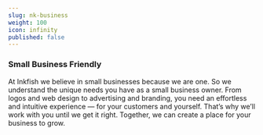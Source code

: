 ```yaml
---
slug: nk-business
weight: 100
icon: infinity
published: false
---
```

### Small Business Friendly

At Inkfish we believe in small businesses because we are one. So we understand
the unique needs you have as a small business owner. From logos and web design
to advertising and branding, you need an effortless and intuitive experience —
for your customers and yourself. That’s why we’ll work with you until we get
it right. Together, we can create a place for  your business to grow.

